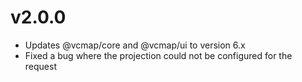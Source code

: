 # v2.0.0

- Updates @vcmap/core and @vcmap/ui to version 6.x
- Fixed a bug where the projection could not be configured for the request
